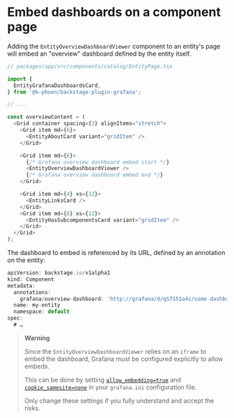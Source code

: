 # Embed dashboards on a component page

Adding the `EntityOverviewDashboardViewer` component to an entity's page will embed an "overview" dashboard defined by the entity itself.

```ts
// packages/app/src/components/catalog/EntityPage.tsx

import {
  EntityGrafanaDashboardsCard,
} from '@k-phoen/backstage-plugin-grafana';

// ...

const overviewContent = (
  <Grid container spacing={3} alignItems="stretch">
    <Grid item md={6}>
      <EntityAboutCard variant="gridItem" />
    </Grid>

    <Grid item md={6}>
      {/* Grafana overview dashboard embed start */}
      <EntityOverviewDashboardViewer />
      {/* Grafana overview dashboard embed end */}
    </Grid>

    <Grid item md={4} xs={12}>
      <EntityLinksCard />
    </Grid>
    <Grid item md={8} xs={12}>
      <EntityHasSubcomponentsCard variant="gridItem" />
    </Grid>
  </Grid>
);
```

The dashboard to embed is referenced by its URL, defined by an annotation on the entity:

```ts
apiVersion: backstage.io/v1alpha1
kind: Component
metadata:
  annotations:
    grafana/overview-dashboard: 'http://grafana/d/qSfS51a4z/some-dashboard?orgId=1&kiosk'
  name: my-entity
  namespace: default
spec:
  # …
```

> **Warning**
>
> Since the `EntityOverviewDashboardViewer` relies on an `iframe` to embed the dashboard,
> Grafana must be configured explicitly to allow embeds.
>
> This can be done by setting [`allow_embedding=true`](https://grafana.com/docs/grafana/latest/setup-grafana/configure-grafana/#allow_embedding) and [`cookie_samesite=none`](https://grafana.com/docs/grafana/latest/setup-grafana/configure-grafana/#cookie_samesite) in your `grafana.ini` configuration file.
>
> Only change these settings if you fully understand and accept the risks.
